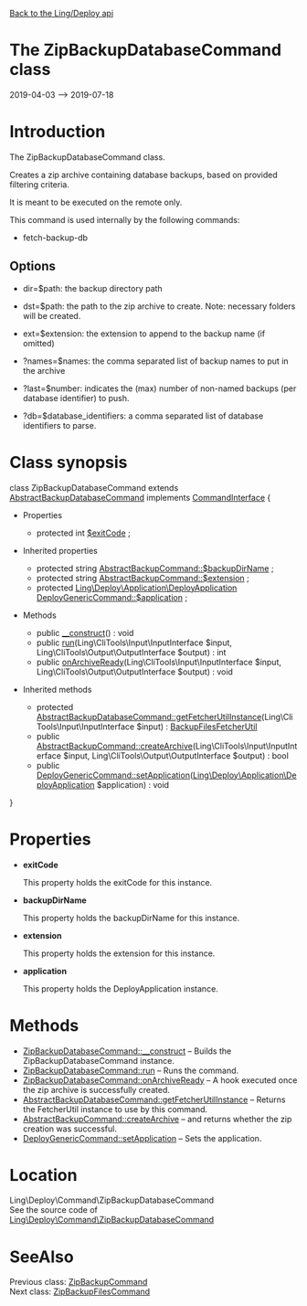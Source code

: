 [Back to the Ling/Deploy api](https://github.com/lingtalfi/Deploy/blob/master/doc/api/Ling/Deploy.md)



The ZipBackupDatabaseCommand class
================
2019-04-03 --> 2019-07-18






Introduction
============

The ZipBackupDatabaseCommand class.

Creates a zip archive containing database backups, based on provided filtering criteria.

It is meant to be executed on the remote only.

This command is used internally by the following commands:
- fetch-backup-db


Options
--------------

- dir=$path: the backup directory path
- dst=$path: the path to the zip archive to create.
         Note: necessary folders will be created.
- ext=$extension: the extension to append to the backup name (if omitted)

- ?names=$names: the comma separated list of backup names to put in the archive
- ?last=$number: indicates the (max) number of non-named backups (per database identifier) to push.
- ?db=$database_identifiers: a comma separated list of database identifiers to parse.



Class synopsis
==============


class <span class="pl-k">ZipBackupDatabaseCommand</span> extends [AbstractBackupDatabaseCommand](https://github.com/lingtalfi/Deploy/blob/master/doc/api/Ling/Deploy/Command/AbstractBackupDatabaseCommand.md) implements [CommandInterface](https://github.com/lingtalfi/CliTools/blob/master/doc/api/Ling/CliTools/Command/CommandInterface.md) {

- Properties
    - protected int [$exitCode](#property-exitCode) ;

- Inherited properties
    - protected string [AbstractBackupCommand::$backupDirName](#property-backupDirName) ;
    - protected string [AbstractBackupCommand::$extension](#property-extension) ;
    - protected [Ling\Deploy\Application\DeployApplication](https://github.com/lingtalfi/Deploy/blob/master/doc/api/Ling/Deploy/Application/DeployApplication.md) [DeployGenericCommand::$application](#property-application) ;

- Methods
    - public [__construct](https://github.com/lingtalfi/Deploy/blob/master/doc/api/Ling/Deploy/Command/ZipBackupDatabaseCommand/__construct.md)() : void
    - public [run](https://github.com/lingtalfi/Deploy/blob/master/doc/api/Ling/Deploy/Command/ZipBackupDatabaseCommand/run.md)(Ling\CliTools\Input\InputInterface $input, Ling\CliTools\Output\OutputInterface $output) : int
    - public [onArchiveReady](https://github.com/lingtalfi/Deploy/blob/master/doc/api/Ling/Deploy/Command/ZipBackupDatabaseCommand/onArchiveReady.md)(Ling\CliTools\Input\InputInterface $input, Ling\CliTools\Output\OutputInterface $output) : void

- Inherited methods
    - protected [AbstractBackupDatabaseCommand::getFetcherUtilInstance](https://github.com/lingtalfi/Deploy/blob/master/doc/api/Ling/Deploy/Command/AbstractBackupDatabaseCommand/getFetcherUtilInstance.md)(Ling\CliTools\Input\InputInterface $input) : [BackupFilesFetcherUtil](https://github.com/lingtalfi/Deploy/blob/master/doc/api/Ling/Deploy/Util/BackupFilesFetcherUtil.md)
    - public [AbstractBackupCommand::createArchive](https://github.com/lingtalfi/Deploy/blob/master/doc/api/Ling/Deploy/Command/AbstractBackupCommand/createArchive.md)(Ling\CliTools\Input\InputInterface $input, Ling\CliTools\Output\OutputInterface $output) : bool
    - public [DeployGenericCommand::setApplication](https://github.com/lingtalfi/Deploy/blob/master/doc/api/Ling/Deploy/Command/DeployGenericCommand/setApplication.md)([Ling\Deploy\Application\DeployApplication](https://github.com/lingtalfi/Deploy/blob/master/doc/api/Ling/Deploy/Application/DeployApplication.md) $application) : void

}




Properties
=============

- <span id="property-exitCode"><b>exitCode</b></span>

    This property holds the exitCode for this instance.
    
    

- <span id="property-backupDirName"><b>backupDirName</b></span>

    This property holds the backupDirName for this instance.
    
    

- <span id="property-extension"><b>extension</b></span>

    This property holds the extension for this instance.
    
    

- <span id="property-application"><b>application</b></span>

    This property holds the DeployApplication instance.
    
    



Methods
==============

- [ZipBackupDatabaseCommand::__construct](https://github.com/lingtalfi/Deploy/blob/master/doc/api/Ling/Deploy/Command/ZipBackupDatabaseCommand/__construct.md) &ndash; Builds the ZipBackupDatabaseCommand instance.
- [ZipBackupDatabaseCommand::run](https://github.com/lingtalfi/Deploy/blob/master/doc/api/Ling/Deploy/Command/ZipBackupDatabaseCommand/run.md) &ndash; Runs the command.
- [ZipBackupDatabaseCommand::onArchiveReady](https://github.com/lingtalfi/Deploy/blob/master/doc/api/Ling/Deploy/Command/ZipBackupDatabaseCommand/onArchiveReady.md) &ndash; A hook executed once the zip archive is successfully created.
- [AbstractBackupDatabaseCommand::getFetcherUtilInstance](https://github.com/lingtalfi/Deploy/blob/master/doc/api/Ling/Deploy/Command/AbstractBackupDatabaseCommand/getFetcherUtilInstance.md) &ndash; Returns the FetcherUtil instance to use by this command.
- [AbstractBackupCommand::createArchive](https://github.com/lingtalfi/Deploy/blob/master/doc/api/Ling/Deploy/Command/AbstractBackupCommand/createArchive.md) &ndash; and returns whether the zip creation was successful.
- [DeployGenericCommand::setApplication](https://github.com/lingtalfi/Deploy/blob/master/doc/api/Ling/Deploy/Command/DeployGenericCommand/setApplication.md) &ndash; Sets the application.





Location
=============
Ling\Deploy\Command\ZipBackupDatabaseCommand<br>
See the source code of [Ling\Deploy\Command\ZipBackupDatabaseCommand](https://github.com/lingtalfi/Deploy/blob/master/Command/ZipBackupDatabaseCommand.php)



SeeAlso
==============
Previous class: [ZipBackupCommand](https://github.com/lingtalfi/Deploy/blob/master/doc/api/Ling/Deploy/Command/ZipBackupCommand.md)<br>Next class: [ZipBackupFilesCommand](https://github.com/lingtalfi/Deploy/blob/master/doc/api/Ling/Deploy/Command/ZipBackupFilesCommand.md)<br>
